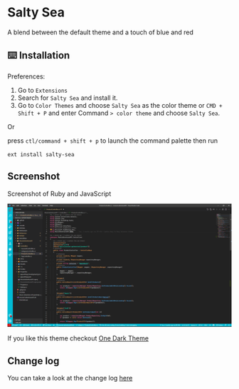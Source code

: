 # Salty Sea

A blend between the default theme and a touch of blue and red

## ⌨️ Installation

Preferences:

1. Go to `Extensions`
2. Search for `Salty Sea` and install it.
3. Go to `Color Themes` and choose `Salty Sea` as the color theme or `CMD + Shift + P` and enter Command `> color theme` and choose `Salty Sea`.

Or

press `ctl/command + shift + p` to launch the command palette then run

```
ext install salty-sea
```

## Screenshot

Screenshot of Ruby and JavaScript

![Theme Screenshot](themes/images/salty-sea-screenshot.png)

If you like this theme checkout [One Dark Theme](https://marketplace.visualstudio.com/items?itemName=azemoh.theme-onedark)

## Change log

You can take a look at the change log [here](https://github.com/Darkace01/salt-ace/blob/main/CHANGELOG.md)
